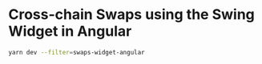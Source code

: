 # Cross-chain Swaps using the Swing Widget in Angular

```bash
yarn dev --filter=swaps-widget-angular
```
